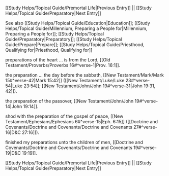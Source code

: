 [[Study Helps/Topical Guide/Premortal Life|Previous Entry]]  ||  [[Study Helps/Topical Guide/Preparatory|Next Entry]]

 See also [[Study Helps/Topical Guide/Education|Education]]; [[Study Helps/Topical Guide/Millennium, Preparing a People for|Millennium, Preparing a People for]]; [[Study Helps/Topical Guide/Preparatory|Preparatory]]; [[Study Helps/Topical Guide/Prepare|Prepare]]; [[Study Helps/Topical Guide/Priesthood, Qualifying for|Priesthood, Qualifying for]]

 preparations of the heart ... is from the Lord, [[Old Testament/Proverbs/Proverbs 16#^verse-1|Prov. 16:1]].

 the preparation ... the day before the sabbath, [[New Testament/Mark/Mark 15#^verse-42|Mark 15:42]] ([[New Testament/Luke/Luke 23#^verse-54|Luke 23:54]]; [[New Testament/John/John 19#^verse-31|John 19:31, 42]]).

 the preparation of the passover, [[New Testament/John/John 19#^verse-14|John 19:14]].

 shod with the preparation of the gospel of peace, [[New Testament/Ephesians/Ephesians 6#^verse-15|Eph. 6:15]] ([[Doctrine and Covenants/Doctrine and Covenants/Doctrine and Covenants 27#^verse-16|D&C 27:16]]).

 finished my preparations unto the children of men, [[Doctrine and Covenants/Doctrine and Covenants/Doctrine and Covenants 19#^verse-19|D&C 19:19]].

[[Study Helps/Topical Guide/Premortal Life|Previous Entry]]  ||  [[Study Helps/Topical Guide/Preparatory|Next Entry]]